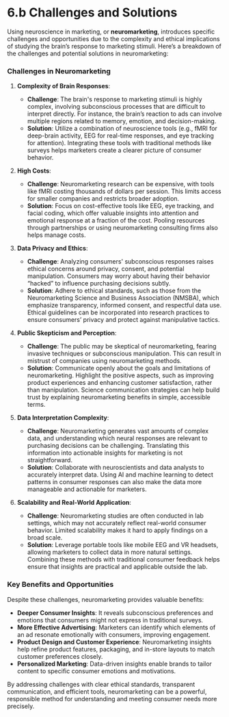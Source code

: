 # 6.b Challenges and Solutions

Using neuroscience in marketing, or **neuromarketing**, introduces specific challenges and opportunities due to the complexity and ethical implications of studying the brain’s response to marketing stimuli. Here’s a breakdown of the challenges and potential solutions in neuromarketing:

### Challenges in Neuromarketing

1. **Complexity of Brain Responses**:
   - **Challenge**: The brain's response to marketing stimuli is highly complex, involving subconscious processes that are difficult to interpret directly. For instance, the brain’s reaction to ads can involve multiple regions related to memory, emotion, and decision-making.
   - **Solution**: Utilize a combination of neuroscience tools (e.g., fMRI for deep-brain activity, EEG for real-time responses, and eye tracking for attention). Integrating these tools with traditional methods like surveys helps marketers create a clearer picture of consumer behavior.

2. **High Costs**:
   - **Challenge**: Neuromarketing research can be expensive, with tools like fMRI costing thousands of dollars per session. This limits access for smaller companies and restricts broader adoption.
   - **Solution**: Focus on cost-effective tools like EEG, eye tracking, and facial coding, which offer valuable insights into attention and emotional response at a fraction of the cost. Pooling resources through partnerships or using neuromarketing consulting firms also helps manage costs.

3. **Data Privacy and Ethics**:
   - **Challenge**: Analyzing consumers' subconscious responses raises ethical concerns around privacy, consent, and potential manipulation. Consumers may worry about having their behavior “hacked” to influence purchasing decisions subtly.
   - **Solution**: Adhere to ethical standards, such as those from the Neuromarketing Science and Business Association (NMSBA), which emphasize transparency, informed consent, and respectful data use. Ethical guidelines can be incorporated into research practices to ensure consumers’ privacy and protect against manipulative tactics.

4. **Public Skepticism and Perception**:
   - **Challenge**: The public may be skeptical of neuromarketing, fearing invasive techniques or subconscious manipulation. This can result in mistrust of companies using neuromarketing methods.
   - **Solution**: Communicate openly about the goals and limitations of neuromarketing. Highlight the positive aspects, such as improving product experiences and enhancing customer satisfaction, rather than manipulation. Science communication strategies can help build trust by explaining neuromarketing benefits in simple, accessible terms.

5. **Data Interpretation Complexity**:
   - **Challenge**: Neuromarketing generates vast amounts of complex data, and understanding which neural responses are relevant to purchasing decisions can be challenging. Translating this information into actionable insights for marketing is not straightforward.
   - **Solution**: Collaborate with neuroscientists and data analysts to accurately interpret data. Using AI and machine learning to detect patterns in consumer responses can also make the data more manageable and actionable for marketers.

6. **Scalability and Real-World Application**:
   - **Challenge**: Neuromarketing studies are often conducted in lab settings, which may not accurately reflect real-world consumer behavior. Limited scalability makes it hard to apply findings on a broad scale.
   - **Solution**: Leverage portable tools like mobile EEG and VR headsets, allowing marketers to collect data in more natural settings. Combining these methods with traditional consumer feedback helps ensure that insights are practical and applicable outside the lab.

### Key Benefits and Opportunities

Despite these challenges, neuromarketing provides valuable benefits:
- **Deeper Consumer Insights**: It reveals subconscious preferences and emotions that consumers might not express in traditional surveys.
- **More Effective Advertising**: Marketers can identify which elements of an ad resonate emotionally with consumers, improving engagement.
- **Product Design and Customer Experience**: Neuromarketing insights help refine product features, packaging, and in-store layouts to match customer preferences closely.
- **Personalized Marketing**: Data-driven insights enable brands to tailor content to specific consumer emotions and motivations.

By addressing challenges with clear ethical standards, transparent communication, and efficient tools, neuromarketing can be a powerful, responsible method for understanding and meeting consumer needs more precisely.
